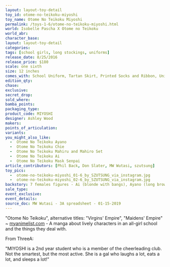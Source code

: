 ```yaml
---
layout: layout-toy-detail 
toy_id: otome-no-teikoku-miyoshi
toy_name: Otome No Teikoku Miyoshi
permalink: /toys-1-6/otome-no-teikoku-miyoshi.html
world: Isobelle Pascha X Otome no Teikoku
world_abr: 
character_base: 
layout: layout-toy-detail
categories: 
tags: [school girls, long stockings, uniforms]
release_date: 8/25/2016
release_price: $180 
scale: one sixth
size: 12 inches
comes_with: School Uniform, Tartan Skirt, Printed Socks and Ribbon, Uniform Jacket, 1 Set of Hands and Loafers, 1 Set of Bra and Panties
edition_qty: 
chase: 
exclusive: 
secret_drop: 
sold_where: 
bamba_points: 
packaging_type: 
product_code: MIYOSHI
designer: Ashley Wood
makers: 
points_of_articulation: 
variants: 
you_might_also_like: 
  -  Otome No Teikoku Ayano
  -  Otome No Teikoku Chie
  -  Otome No Teikoku Mahiru and Mahiro Set
  -  Otome No Teikoku Ai
  -  Otome No Teikoku Mask Senpai
article_contributors: [Phil Back, Don Slater, MW Wutasi, szutsung]
toy_pics: 
  -  otome-no-teikoku-miyoshi_01-6_by_SZUTSUNG_via_instagram.jpg
  -  otome-no-teikoku-miyoshi_02-6_by_SZUTSUNG_via_instagram.jpg
backstory: 7 females figures - Ai (blonde with bangs), Ayano (long brown hair), Chie (bright yellow pigtail puffs), Mahiro and Mahiru (twins with purple and pink pigtails, respectively), Miyoshi (long red-orange hair), Mask Senpai (grey hair, white respiratory safety mask. Special release through Goodsmile.com). Market update - typically seen at $150 to $350.
sale_type: 
event_exclusive: 
event_details: 
source_doc: MW Wutasi - 3A spreadsheet - 01-15-2019
---
```

"Otome No Teikoku", alternative titles: "Virgins' Empire", "Maidens' Empire" ~ <a href="https://myanimelist.net/manga/23463/Otome_no_Teikoku" target="_blank">myanimelist.com</a> - A manga about lively characters in an all-girl school and the things they deal with.

From ThreeA:

"MIYOSHI is a 2nd year student who is a member of the cheerleading club. Not the smartest, but the most active. She is a gal who laughs a lot, eats a lot, and sleeps a lot!"

